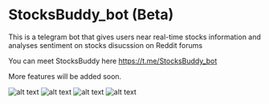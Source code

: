 # StocksBuddy_bot (Beta)

This is a telegram bot that gives users near real-time stocks information and analyses sentiment on stocks disucssion on Reddit forums

You can meet StocksBuddy here https://t.me/StocksBuddy_bot

More features will be added soon.

![alt text](https://raw.githubusercontent.com/yapfung/StocksBuddy_bot/main/Screenshot1.jpg)
![alt text](https://raw.githubusercontent.com/yapfung/StocksBuddy_bot/main/Screenshot2.jpg)
![alt text](https://raw.githubusercontent.com/yapfung/StocksBuddy_bot/main/Screenshot3.jpg)
![alt text](https://raw.githubusercontent.com/yapfung/StocksBuddy_bot/main/Screenshot4.jpg)

